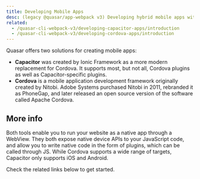 ```yaml
---
title: Developing Mobile Apps
desc: (legacy @quasar/app-webpack v3) Developing hybrid mobile apps with Quasar CLI.
related:
  - /quasar-cli-webpack-v3/developing-capacitor-apps/introduction
  - /quasar-cli-webpack-v3/developing-cordova-apps/introduction
---
```


Quasar offers two solutions for creating mobile apps:

* **Capacitor** was created by Ionic Framework as a more modern replacement for Cordova. It supports most, but not all, Cordova plugins as well as Capacitor-specific plugins.
* **Cordova** is a mobile application development framework originally created by Nitobi. Adobe Systems purchased Nitobi in 2011, rebranded it as PhoneGap, and later released an open source version of the software called Apache Cordova.

## More info
Both tools enable you to run your website as a native app through a WebView. They both expose native device APIs to your JavaScript code, and allow you to write native code in the form of plugins, which can be called through JS. While Cordova supports a wide range of targets, Capacitor only supports iOS and Android.

Check the related links below to get started.

